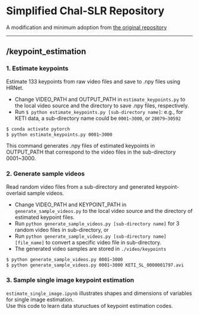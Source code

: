 # Simplified Chal-SLR Repository

A modification and minimum adoption from [the original repository](https://github.com/jackyjsy/CVPR21Chal-SLR)

---
## /keypoint_estimation

### 1. Estimate keypoints
Estimate 133 keypoints from raw video files and save to .npy files using HRNet.
- Change VIDEO_PATH and OUTPUT_PATH in `estimate_keypoints.py` to the local video source and the directory to save .npy files, respectively.
- Run `$ python estimate_keypoints.py [sub-directory name]`:
e.g., for KETI data, a sub-directory name could be `0001~3000`, or `28079~30592`
```sh
$ conda activate pytorch
$ python estimate_keypoints.py 0001~3000
```
This command generates .npy files of estimated keypoints in OUTPUT_PATH that correspond to the video files in the sub-directory 0001~3000.

### 2. Generate sample videos
Read random video files from a sub-directory and generated keypoint-overlaid sample videos.
- Change VIDEO_PATH and KEYPOINT_PATH in `generate_sample_videos.py` to the local video source and the directory of estimated keypoint files.
- Run `python generate_sample_videos.py [sub-directory name]` for 3 random video files in sub-directory, or
- Run `python generate_sample_videos.py [sub-directory name] [file_name]` to convert a specific video file in sub-directory.
- The generated video samples are stored in `./video/keypoints`
```sh
$ python generate_sample_videos.py 0001~3000
$ python generate_sample_videos.py 0001~3000 KETI_SL_0000001797.avi
```

### 3. Sample single image keypoint estimation
`estimate_single_image.ipynb` illustrates shapes and dimensions of variables for single image estimation.  
Use this code to learn data stuructues of keypoint estimation codes.
